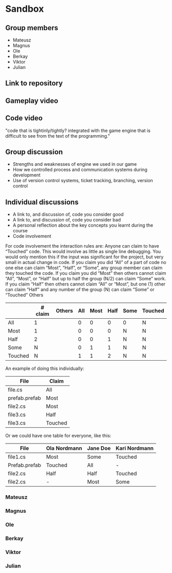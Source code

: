 # Sandbox 

## Group members

* Mateusz
* Magnus
* Ole
* Berkay
* Viktor
* Julian

## Link to repository

## Gameplay video

## Code video
"code that is tightinly/tightly? integrated with the game engine that is difficult to see from the text of the programming."

## Group discussion
* Strengths and weaknesses of engine we used in our game
* How we controlled process and communication systems during development
* Use of version control systems, ticket tracking, branching, version control


## Individual discussions
* A link to, and discussion of, code you consider good
* A link to, and discussion of, code you consider bad
* A personal reflection about the key concepts you learnt during the course
* Code involvement


For code involvement the interaction rules are:
Anyone can claim to have “Touched” code. This would involve as little as single line debugging. You would only mention this if the input was significant for the project, but very small in actual change in code.
If you claim you did “All” of a part of code no one else can claim “Most”, “Half”, or “Some”, any group member can claim they touched the code.
If you claim you did “Most” then others cannot claim “All”, “Most”, or “Half” but up to half the group (N/2) can claim “Some” work.
If you claim “Half” then others cannot claim “All” or “Most”, but one (1) other can claim “Half” and any number of the group (N) can claim “Some” or “Touched” Others

| | # claim | Others | All	| Most | Half | Some | Touched |
|------|------|--------|----|-----|-----|-----|-----|
| All	| 1 |        | 0      | 0 | 0 | 0 | N |
| Most | 1 |        | 0      | 0 | 0 | N | N |
| Half | 2 |        | 0      | 0 | 1 | N | N |
| Some | N |        | 0      | 1 | 1 | N | N |
| Touched | N |        | 1      | 1 | 2 | N | N |

An example of doing this individually:

| File | Claim |
|-----|-----|
|file.cs|All|
|prefab.prefab|Most|
|file2.cs|Most|
|file3.cs|Half|
|file3.cs|Touched|

Or we could have one table for everyone, like this:

| File | Ola Nordmann   | Jane Doe   | Kari Nordmann  |
|------|----------------|------------|----------------|
| file1.cs | Most           | Some       | Touched        |
| Prefab.prefab | Touched        | All        | -              |
| file2.cs | Half           | Half       | Touched        |
| file2.cs | -              | Most       | Some           |



### Mateusz

### Magnus

### Ole

### Berkay

### Viktor

### Julian
